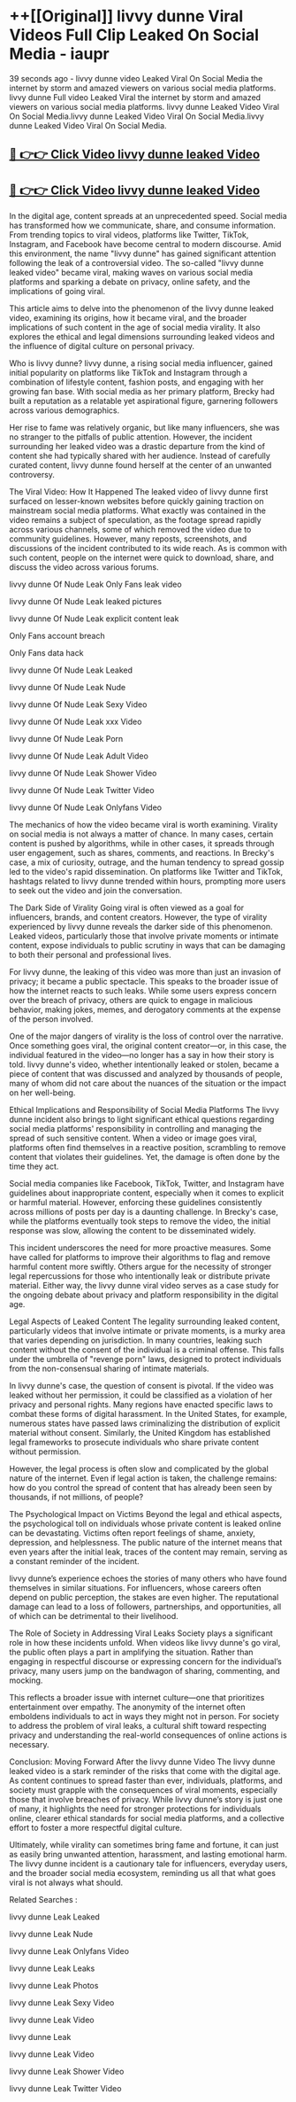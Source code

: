 # ++[[Original]] livvy dunne Viral Videos Full Clip Leaked On Social Media - iaupr<br>

39 seconds ago - livvy dunne video Leaked Viral On Social Media the internet by storm and amazed viewers on various social media platforms.
livvy dunne Full video Leaked Viral the internet by storm and amazed viewers on various social media platforms. livvy dunne Leaked Video Viral On Social Media.livvy dunne Leaked Video Viral On Social Media.livvy dunne Leaked Video Viral On Social Media.<br>


## [🔴 👉👉 Click Video livvy dunne leaked Video ](https://onlyclips.site?title=livvy_dunne&ref=git)

## [🔴 👉👉 Click Video livvy dunne leaked Video ](https://onlyclips.site?title=livvy_dunne&ref=git)

In the digital age, content spreads at an unprecedented speed. Social media has transformed how we communicate, share, and consume information. From trending topics to viral videos, platforms like Twitter, TikTok, Instagram, and Facebook have become central to modern discourse. Amid this environment, the name "livvy dunne" has gained significant attention following the leak of a controversial video. The so-called "livvy dunne leaked video" became viral, making waves on various social media platforms and sparking a debate on privacy, online safety, and the implications of going viral.

This article aims to delve into the phenomenon of the livvy dunne leaked video, examining its origins, how it became viral, and the broader implications of such content in the age of social media virality. It also explores the ethical and legal dimensions surrounding leaked videos and the influence of digital culture on personal privacy.

Who is livvy dunne?
livvy dunne, a rising social media influencer, gained initial popularity on platforms like TikTok and Instagram through a combination of lifestyle content, fashion posts, and engaging with her growing fan base. With social media as her primary platform, Brecky had built a reputation as a relatable yet aspirational figure, garnering followers across various demographics.

Her rise to fame was relatively organic, but like many influencers, she was no stranger to the pitfalls of public attention. However, the incident surrounding her leaked video was a drastic departure from the kind of content she had typically shared with her audience. Instead of carefully curated content, livvy dunne found herself at the center of an unwanted controversy.

The Viral Video: How It Happened
The leaked video of livvy dunne first surfaced on lesser-known websites before quickly gaining traction on mainstream social media platforms. What exactly was contained in the video remains a subject of speculation, as the footage spread rapidly across various channels, some of which removed the video due to community guidelines. However, many reposts, screenshots, and discussions of the incident contributed to its wide reach. As is common with such content, people on the internet were quick to download, share, and discuss the video across various forums.

livvy dunne Of Nude Leak Only Fans leak video

livvy dunne Of Nude Leak leaked pictures

livvy dunne Of Nude Leak explicit content leak

Only Fans account breach

Only Fans data hack

livvy dunne Of Nude Leak Leaked

livvy dunne Of Nude Leak Nude

livvy dunne Of Nude Leak Sexy Video

livvy dunne Of Nude Leak xxx Video

livvy dunne Of Nude Leak Porn

livvy dunne Of Nude Leak Adult Video

livvy dunne Of Nude Leak Shower Video

livvy dunne Of Nude Leak Twitter Video

livvy dunne Of Nude Leak Onlyfans Video

The mechanics of how the video became viral is worth examining. Virality on social media is not always a matter of chance. In many cases, certain content is pushed by algorithms, while in other cases, it spreads through user engagement, such as shares, comments, and reactions. In Brecky's case, a mix of curiosity, outrage, and the human tendency to spread gossip led to the video's rapid dissemination. On platforms like Twitter and TikTok, hashtags related to livvy dunne trended within hours, prompting more users to seek out the video and join the conversation.

The Dark Side of Virality
Going viral is often viewed as a goal for influencers, brands, and content creators. However, the type of virality experienced by livvy dunne reveals the darker side of this phenomenon. Leaked videos, particularly those that involve private moments or intimate content, expose individuals to public scrutiny in ways that can be damaging to both their personal and professional lives.

For livvy dunne, the leaking of this video was more than just an invasion of privacy; it became a public spectacle. This speaks to the broader issue of how the internet reacts to such leaks. While some users express concern over the breach of privacy, others are quick to engage in malicious behavior, making jokes, memes, and derogatory comments at the expense of the person involved.

One of the major dangers of virality is the loss of control over the narrative. Once something goes viral, the original content creator—or, in this case, the individual featured in the video—no longer has a say in how their story is told. livvy dunne's video, whether intentionally leaked or stolen, became a piece of content that was discussed and analyzed by thousands of people, many of whom did not care about the nuances of the situation or the impact on her well-being.

Ethical Implications and Responsibility of Social Media Platforms
The livvy dunne incident also brings to light significant ethical questions regarding social media platforms' responsibility in controlling and managing the spread of such sensitive content. When a video or image goes viral, platforms often find themselves in a reactive position, scrambling to remove content that violates their guidelines. Yet, the damage is often done by the time they act.

Social media companies like Facebook, TikTok, Twitter, and Instagram have guidelines about inappropriate content, especially when it comes to explicit or harmful material. However, enforcing these guidelines consistently across millions of posts per day is a daunting challenge. In Brecky's case, while the platforms eventually took steps to remove the video, the initial response was slow, allowing the content to be disseminated widely.

This incident underscores the need for more proactive measures. Some have called for platforms to improve their algorithms to flag and remove harmful content more swiftly. Others argue for the necessity of stronger legal repercussions for those who intentionally leak or distribute private material. Either way, the livvy dunne viral video serves as a case study for the ongoing debate about privacy and platform responsibility in the digital age.

Legal Aspects of Leaked Content
The legality surrounding leaked content, particularly videos that involve intimate or private moments, is a murky area that varies depending on jurisdiction. In many countries, leaking such content without the consent of the individual is a criminal offense. This falls under the umbrella of "revenge porn" laws, designed to protect individuals from the non-consensual sharing of intimate materials.

In livvy dunne's case, the question of consent is pivotal. If the video was leaked without her permission, it could be classified as a violation of her privacy and personal rights. Many regions have enacted specific laws to combat these forms of digital harassment. In the United States, for example, numerous states have passed laws criminalizing the distribution of explicit material without consent. Similarly, the United Kingdom has established legal frameworks to prosecute individuals who share private content without permission.

However, the legal process is often slow and complicated by the global nature of the internet. Even if legal action is taken, the challenge remains: how do you control the spread of content that has already been seen by thousands, if not millions, of people?

The Psychological Impact on Victims
Beyond the legal and ethical aspects, the psychological toll on individuals whose private content is leaked online can be devastating. Victims often report feelings of shame, anxiety, depression, and helplessness. The public nature of the internet means that even years after the initial leak, traces of the content may remain, serving as a constant reminder of the incident.

livvy dunne’s experience echoes the stories of many others who have found themselves in similar situations. For influencers, whose careers often depend on public perception, the stakes are even higher. The reputational damage can lead to a loss of followers, partnerships, and opportunities, all of which can be detrimental to their livelihood.

The Role of Society in Addressing Viral Leaks
Society plays a significant role in how these incidents unfold. When videos like livvy dunne's go viral, the public often plays a part in amplifying the situation. Rather than engaging in respectful discourse or expressing concern for the individual’s privacy, many users jump on the bandwagon of sharing, commenting, and mocking.

This reflects a broader issue with internet culture—one that prioritizes entertainment over empathy. The anonymity of the internet often emboldens individuals to act in ways they might not in person. For society to address the problem of viral leaks, a cultural shift toward respecting privacy and understanding the real-world consequences of online actions is necessary.

Conclusion: Moving Forward After the livvy dunne Video
The livvy dunne leaked video is a stark reminder of the risks that come with the digital age. As content continues to spread faster than ever, individuals, platforms, and society must grapple with the consequences of viral moments, especially those that involve breaches of privacy. While livvy dunne’s story is just one of many, it highlights the need for stronger protections for individuals online, clearer ethical standards for social media platforms, and a collective effort to foster a more respectful digital culture.

Ultimately, while virality can sometimes bring fame and fortune, it can just as easily bring unwanted attention, harassment, and lasting emotional harm. The livvy dunne incident is a cautionary tale for influencers, everyday users, and the broader social media ecosystem, reminding us all that what goes viral is not always what should.

Related Searches :

livvy dunne Leak Leaked

livvy dunne Leak Nude

livvy dunne Leak Onlyfans Video

livvy dunne Leak Leaks

livvy dunne Leak Photos

livvy dunne Leak Sexy Video

livvy dunne Leak Video

livvy dunne Leak

livvy dunne Leak Video

livvy dunne Leak Shower Video

livvy dunne Leak Twitter Video

